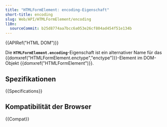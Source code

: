 ```yaml
---
title: "HTMLFormElement: encoding-Eigenschaft"
short-title: encoding
slug: Web/API/HTMLFormElement/encoding
l10n:
  sourceCommit: b25d8774aa7bcc6a053e26cf804ad454f51e134b
---
```


{{APIRef("HTML DOM")}}

Die **`HTMLFormElement.encoding`**-Eigenschaft ist ein alternativer Name für das {{domxref("HTMLFormElement.enctype","enctype")}}-Element im DOM-Objekt {{domxref("HTMLFormElement")}}.

## Spezifikationen

{{Specifications}}

## Kompatibilität der Browser

{{Compat}}
